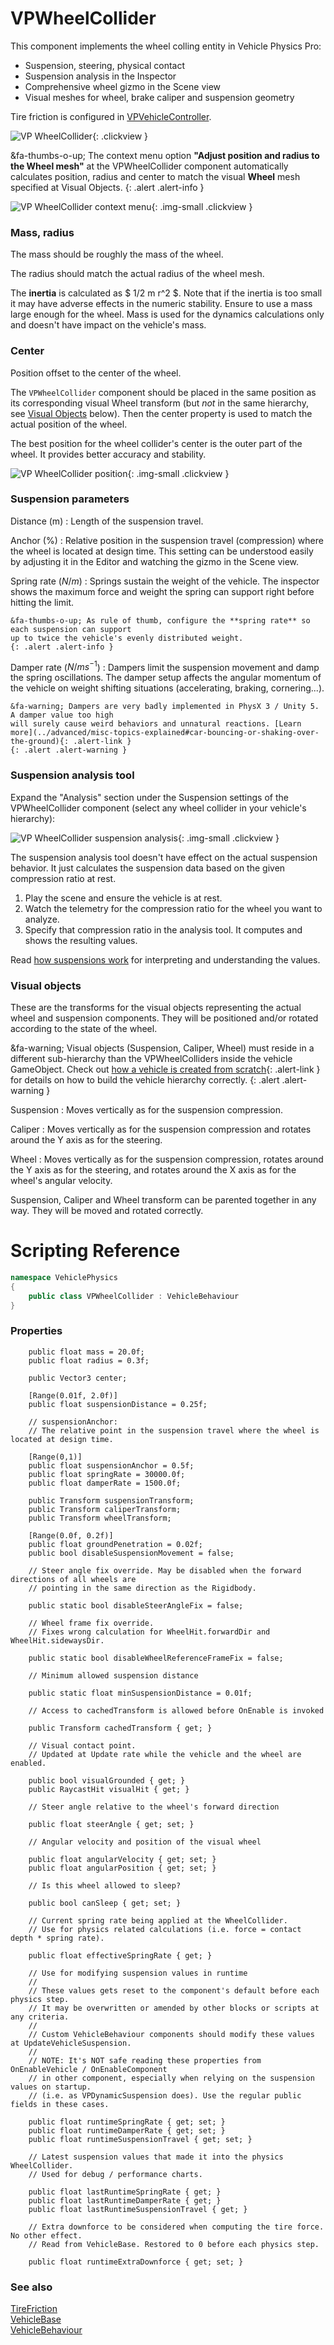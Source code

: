 # VPWheelCollider

This component implements the wheel colling entity in Vehicle Physics Pro:

- Suspension, steering, physical contact
- Suspension analysis in the Inspector
- Comprehensive wheel gizmo in the Scene view
- Visual meshes for wheel, brake caliper and suspension geometry

Tire friction is configured in [VPVehicleController](/components/vehicle-controller).

![VP WheelCollider](/img/components/vpp-wheelcollider.png){: .clickview }

&fa-thumbs-o-up; The context menu option **"Adjust position and radius to the Wheel mesh"** at
the VPWheelCollider component automatically calculates position, radius and center to match the
visual **Wheel** mesh specified at Visual Objects.
{: .alert .alert-info }

![VP WheelCollider context menu](/img/components/vpp-wheelcollider-context-menu.png){: .img-small .clickview }

### Mass, radius

The mass should be roughly the mass of the wheel.

The radius should match the actual radius of the wheel mesh.

The **inertia** is calculated as $ 1/2 m r^2 $. Note that if the inertia is too small it may have
adverse effects in the numeric stability. Ensure to use a mass large enough for the wheel. Mass is
used for the dynamics calculations only and doesn't have impact on the vehicle's mass.

### Center

Position offset to the center of the wheel.

The `VPWheelCollider` component should be placed in the same position as its corresponding visual
Wheel transform (but _not_ in the same hierarchy, see [Visual Objects](#visual-objects) below). Then
the center property is used to match the actual position of the wheel.

The best position for the wheel collider's center is the outer part of the wheel. It provides better
accuracy and stability.

![VP WheelCollider position](/img/components/vpp-wheelcollider-position.png){: .img-small .clickview }

### Suspension parameters

Distance (m)
:	Length of the suspension travel.

Anchor (%)
:	Relative position in the suspension travel (compression) where the wheel is located at design
	time. This setting can be understood easily by adjusting it in the Editor and watching the
	gizmo in the Scene view.

Spring rate ($N/m$)
:	Springs sustain the weight of the vehicle. The inspector shows the maximum force and weight the
	spring can support right before hitting the limit.

	&fa-thumbs-o-up; As rule of thumb, configure the **spring rate** so each suspension can support
	up to twice the vehicle's evenly distributed weight.
	{: .alert .alert-info }

Damper rate ($N/ms^{-1}$)
:	Dampers limit the suspension movement and damp the spring oscillations. The damper setup affects
	the angular momentum of the vehicle on weight shifting situations (accelerating, braking,
	cornering...).

	&fa-warning; Dampers are very badly implemented in PhysX 3 / Unity 5. A damper value too high
	will surely cause weird behaviors and unnatural reactions. [Learn more](../advanced/misc-topics-explained#car-bouncing-or-shaking-over-the-ground){: .alert-link }
	{: .alert .alert-warning }

### Suspension analysis tool

Expand the "Analysis" section under the Suspension settings of the VPWheelCollider component
(select any wheel collider in your vehicle's hierarchy):

![VP WheelCollider suspension analysis](/img/components/vpp-wheelcollider-suspension-analysis.png){: .img-small .clickview }

The suspension analysis tool doesn't have effect on the actual suspension behavior. It just
calculates the suspension data based on the given compression ratio at rest.

1. Play the scene and ensure the vehicle is at rest.
2. Watch the telemetry for the compression ratio for the wheel you want to analyze.
3. Specify that compression ratio in the analysis tool. It computes and shows the resulting values.

Read [how suspensions work](../advanced/how-suspensions-work.md) for interpreting and understanding
the values.

### Visual objects

These are the transforms for the visual objects representing the actual wheel and suspension
components. They will be positioned and/or rotated according to the state of the wheel.

&fa-warning; Visual objects (Suspension, Caliper, Wheel) must reside in a different sub-hierarchy
	than the VPWheelColliders inside the vehicle GameObject. Check out [how a vehicle is created from
	scratch](../user-guide/vehicle-creation.md){: .alert-link } for details on how to build the
	vehicle hierarchy correctly.
{: .alert .alert-warning }

Suspension
:	Moves vertically as for the suspension compression.

Caliper
:	Moves vertically as for the suspension compression and rotates around the Y axis as for the
	steering.

Wheel
:	Moves vertically as for the suspension compression, rotates around the Y axis as for the
	steering, and rotates around the X axis as for the wheel's angular velocity.

Suspension, Caliper and Wheel transform can be parented together in any way. They will be moved
and rotated correctly.

# Scripting Reference

```cs
namespace VehiclePhysics
{
	public class VPWheelCollider : VehicleBehaviour
}
```

### Properties

```
	public float mass = 20.0f;
	public float radius = 0.3f;

	public Vector3 center;

	[Range(0.01f, 2.0f)]
	public float suspensionDistance = 0.25f;

	// suspensionAnchor:
	// The relative point in the suspension travel where the wheel is located at design time.

	[Range(0,1)]
	public float suspensionAnchor = 0.5f;
	public float springRate = 30000.0f;
	public float damperRate = 1500.0f;

	public Transform suspensionTransform;
	public Transform caliperTransform;
	public Transform wheelTransform;

	[Range(0.0f, 0.2f)]
	public float groundPenetration = 0.02f;
	public bool disableSuspensionMovement = false;

	// Steer angle fix override. May be disabled when the forward directions of all wheels are
	// pointing in the same direction as the Rigidbody.

	public static bool disableSteerAngleFix = false;

	// Wheel frame fix override.
	// Fixes wrong calculation for WheelHit.forwardDir and WheelHit.sidewaysDir.

	public static bool disableWheelReferenceFrameFix = false;

	// Minimum allowed suspension distance

	public static float minSuspensionDistance = 0.01f;

	// Access to cachedTransform is allowed before OnEnable is invoked

	public Transform cachedTransform { get; }

	// Visual contact point.
	// Updated at Update rate while the vehicle and the wheel are enabled.

	public bool visualGrounded { get; }
	public RaycastHit visualHit { get; }

    // Steer angle relative to the wheel's forward direction

	public float steerAngle { get; set; }

	// Angular velocity and position of the visual wheel

	public float angularVelocity { get; set; }
	public float angularPosition { get; set; }

	// Is this wheel allowed to sleep?

	public bool canSleep { get; set; }

	// Current spring rate being applied at the WheelCollider.
	// Use for physics related calculations (i.e. force = contact depth * spring rate).

	public float effectiveSpringRate { get; }

	// Use for modifying suspension values in runtime
	//
	// These values gets reset to the component's default before each physics step.
	// It may be overwritten or amended by other blocks or scripts at any criteria.
	//
	// Custom VehicleBehaviour components should modify these values at UpdateVehicleSuspension.
	//
	// NOTE: It's NOT safe reading these properties from OnEnableVehicle / OnEnableComponent
	// in other component, especially when relying on the suspension values on startup.
	// (i.e. as VPDynamicSuspension does). Use the regular public fields in these cases.

	public float runtimeSpringRate { get; set; }
	public float runtimeDamperRate { get; set; }
	public float runtimeSuspensionTravel { get; set; }

	// Latest suspension values that made it into the physics WheelCollider.
	// Used for debug / performance charts.

	public float lastRuntimeSpringRate { get; }
	public float lastRuntimeDamperRate { get; }
	public float lastRuntimeSuspensionTravel { get; }

    // Extra downforce to be considered when computing the tire force. No other effect.
	// Read from VehicleBase. Restored to 0 before each physics step.

	public float runtimeExtraDownforce { get; set; }
```

### See also

[TireFriction](/blocks/tires)<br>
[VehicleBase](/advanced/vehiclebase-reference)<br>
[VehicleBehaviour](/advanced/vehiclebehaviour-reference)<br>